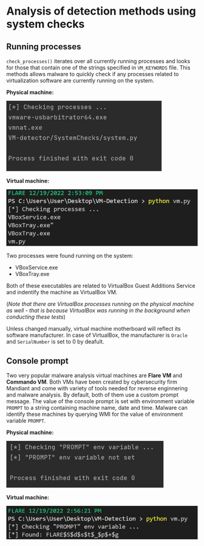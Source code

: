 # Analysis of detection methods using system checks

## Running processes

`check_processes()` iterates over all currently running processes and looks for those that contain one of 
the strings specified in `VM_KEYWORDS` file. This methods allows malware to quickly check if any processes
related to virtualization software are currently running on the system.

**Physical machine:**

![check_process() on windows](images/processes_win.png)

**Virtual machine:**

![check_process() on vm](images/processes_vm.png)

Two processes were found running on the system:
* VBoxService.exe 
* VBoxTray.exe 

Both of these executables are related to VirtualBox Guest Additions Service and
indentify the machine as VirtualBox VM.

(_Note that there are VirtualBox processes running on the physical machine as well - 
that is because VirtualBox was running in the background when conducting these tests_)



Unless changed manually, virtual machine motherboard will reflect its software manufacturer. 
In case of VirtualBox, the manufacturer is `Oracle` and  `SerialNumber` is set to 
0 by deafult.
## Console prompt

Two very popular malware analysis virtual machines are **Flare VM** and **Commando VM**.
Both VMs have been created by cybersecurity firm Mandiant and come with variety of 
tools needed for reverse enginnering and malware analysis. By default, both of them use 
a custom prompt message. The value of the console prompt is set with
environment variable `PROMPT` to a string containing machine name, date and time.
Malware can identify these machines by querying WMI for the 
value of environment variable `PROMPT`.

**Physical machine:**

![check_prompt() on windows](images/prompt_win.png)

**Virtual machine:**

![check_prompt() on windows](images/prompt_vm.png)